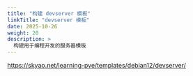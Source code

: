```yaml
---
title: "构建 devserver 模板"
linkTitle: "devserver 模板"
date: 2025-10-26
weight: 20
description: >
  构建用于编程开发的服务器模板
---
```


https://skyao.net/learning-pve/templates/debian12/devserver/

